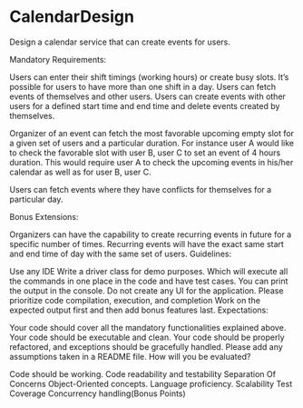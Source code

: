 # CalendarDesign

Design a calendar service that can create events for users.

Mandatory Requirements:

Users can enter their shift timings (working hours) or create busy slots. It’s possible for users to have more than one shift in a day.
Users can fetch events of themselves and other users.
Users can create events with other users for a defined start time and end time and delete events created by themselves.

Organizer of an event can fetch the most favorable upcoming empty slot for a given set of users and a particular duration.
For instance user A would like to check the favorable slot with user B, user C to set an event of 4 hours duration. This would require user A to check the upcoming events in his/her calendar as well as for user B, user C.

Users can fetch events where they have conflicts for themselves for a particular day.


Bonus Extensions:

Organizers can have the capability to create recurring events in future for a specific number of times. Recurring events will have the exact same start and end time of day with the same set of users.
Guidelines:

Use any IDE
Write a driver class for demo purposes. Which will execute all the commands in one place in the code and have test cases.
You can print the output in the console. Do not create any UI for the application.
Please prioritize code compilation, execution, and completion
Work on the expected output first and then add bonus features last.
Expectations:

Your code should cover all the mandatory functionalities explained above.
Your code should be executable and clean.
Your code should be properly refactored, and exceptions should be gracefully handled.
Please add any assumptions taken in a README file.
How will you be evaluated?

Code should be working.
Code readability and testability
Separation Of Concerns
Object-Oriented concepts.
Language proficiency.
Scalability
Test Coverage
Concurrency handling(Bonus Points)
